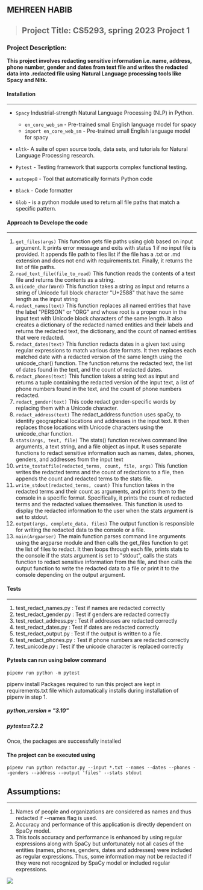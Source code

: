 **MEHREEN HABIB**
---------
> ## Project Title: CS5293, spring 2023 Project 1
### Project Description:
 **This project involves redacting sensitive information i.e. name, address, phone number, gender and dates from text file and writes the redacted data into .redacted file using Natural Language processing tools like Spacy and Nltk.**
 
 #### Installation
  ****
 - `Spacy` Industrial-strength Natural Language Processing (NLP) in Python.
     - `en_core_web_sm` - Pre-trained small English language model for spacy
     - `import en_core_web_sm` - Pre-trained small English language model for spacy

 - `nltk`- A suite of open source tools, data sets, and tutorials for Natural Language Processing research.

 -  `Pytest` - Testing framework that supports complex functional testing.
 - `autopep8` - Tool that automatically formats Python code 
 - `Black` - Code formatter
 -  `Glob` - is a python module used to return all file paths that match a specific pattern.


 #### Approach to Develope the code
---
1. `get_files(args)`
  This function gets file paths using glob based on input argument. It prints error message and exits with status 1 if no input file is provided. It appends file path to files list if the file has a .txt or .md extension and does not end with requirements.txt. Finally, it returns the list of file paths.
2. `read_text_file(file_to_read)`
   This function reads the contents of a text file and returns the contents as a string.
3. `unicode_char(Word)`
   This function takes a string as input and returns a string of Unicode full block character "U+2588" that have the same length as the input string
4. `redact_names(text)`
   This function replaces all named entities that have the label "PERSON" or "ORG" and whose root is a proper noun in the input text with Unicode block characters of the same length. 
   It also creates a dictionary of the redacted named entities and their labels and returns the redacted text, the dictionary, and the count of named entities that were redacted.
5. `redact_dates(text)`
   This function redacts dates in a given text using regular expressions to match various date formats. It then replaces each matched date with a redacted version of the same length
   using the unicode_char() function. The function returns the redacted text, the list of dates found in the text, and the count of redacted dates.
6. `redact_phones(text)`
   This function takes a string text as input and returns a tuple containing the redacted version of the input text, a list of phone numbers found in the text, 
   and the count of phone numbers redacted.
7. `redact_gender(text)`
   This code redact gender-specific words by replacing them with a Unicode character.
8. `redact_address(text)`
   The redact_address function uses spaCy, to identify geographical locations and addresses in the input text. 
   It then replaces those locations with Unicode characters using the unicode_char function.
1.  `stats(args, text, file)`
    The stats() function receives command line arguments, a text string, and a file object as input. It uses separate functions to redact sensitive information such as names, 
    dates, phones, genders, and addresses from the input text
2.  `write_tostatfile(redacted_terms, count, file, args)`
    This function writes the redacted terms and the count of redactions to a file,  then appends the count and redacted terms to the stats file.
3.  `write_stdout(redacted_terms, count)`
    This function takes in the redacted terms and their count as arguments, and prints them to the console in a specific format. 
    Specifically, it prints the count of redacted terms and the redacted values themselves. This function is used to display the
    redacted information to the user when the stats argument is set to stdout.
4.  `output(args, complete_data, files)`
    The output function is responsible for writing the redacted data to the console or a file.
5.  `main(Argparser)`
    The main function parses command line arguments using the argparse module and then calls the get_files function to get the list of files to redact. It then loops through each file,
    prints stats to the console if the stats argument is set to "stdout", calls the stats function to redact sensitive information from the file, and then calls the output function to 
    write the redacted data to a file or print it to the console depending on the output argument.

 #### Tests
---
1. test_redact_names.py :  Test if names are redacted correctly
2. test_redact_gender.py : Test if genders are redacted correctly
3. test_redact_address.py : Test if addresses are redacted correctly
4. test_redact_dates.py : Test if dates are redacted correctly
5. test_redact_output.py :  Test if the output is written to a file.
6. test_redact_phones.py : Test if phone numbers are redacted correctly
7. test_unicode.py : Test if the unicode character is replaced correctly

#### Pytests can run using below command
`pipenv run python -m pytest`

pipenv install
Packages required to run this project are kept in requirements.txt file which automatically installs during installation of pipenv in step 1.


##### python_version = "3.10"

##### pytest==7.2.2

Once, the packages are successfully installed

#### The project can be executed using
`pipenv run python redactor.py --input *.txt --names --dates --phones --genders --address --output 'files' --stats stdout`



## Assumptions:
---
1. Names of people and organizations are considered as names and thus redacted if --names flag is used.
2. Accuracy and performance of this application is directly dependent on SpaCy model.
3. This tools accuracy and performance is enhanced by using regular expressions along with SpaCy but unfortunately not all cases of the entities (names, phones, genders, dates and addresses) were included as regular expressions. Thus, some information may not be redacted if they were not recognized by SpaCy model or included regular expressions.

![](https://github.com/MehreenHabibr/cs5293sp23-project1/blob/main/Recording%20%236.gif)
